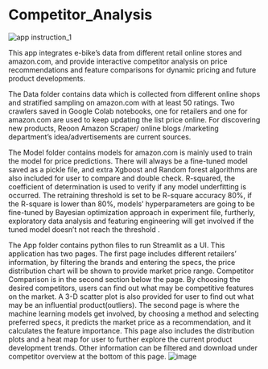 # Competitor_Analysis
![app instruction_1](https://user-images.githubusercontent.com/93064471/190879294-53588a45-4b2c-406a-999d-c3dc0a1025e7.gif)

This app integrates e-bike’s data from different retail online stores and amazon.com, and provide interactive competitor analysis on price recommendations and feature comparisons for dynamic pricing and future product developments.

The Data folder contains data which is collected from different online shops and stratified sampling on amazon.com with at least 50 ratings. Two crawlers saved in Google Colab notebooks, one for retailers and one for amazon.com are used to keep updating the list price online. For discovering new products, Reoon Amazon Scraper/ online blogs /marketing department’s idea/advertisements are current sources.

The Model folder contains models for amazon.com is mainly used to train the model for price predictions. There will always be a fine-tuned model saved as a pickle file, and extra Xgboost and Random forest algorithms are also included for user to compare and double check. R-squared, the coefficient of determination is used to verify if any model underfitting is occurred. The retraining threshold is set to be R-square accuracy 80%, if the R-square is lower than 80%, models’ hyperparameters are going to be fine-tuned by Bayesian optimization approach in experiment file, furtherly, exploratory data analysis and featuring engineering will get involved if the tuned model doesn’t not reach the threshold .

The App folder contains python files to run Streamlit as a UI. This application has two pages. The first page includes different retailers’ information, by filtering the brands and entering the specs, the price distribution chart will be shown to provide market price range. Competitor Comparison is in the second section below the page. By choosing the desired competitors, users can find out what may be competitive features on the market. A 3-D scatter plot is also provided for user to find out what may be an influential product(outliers). The second page is where the machine learning models get involved, by choosing a method and selecting preferred specs, it predicts the market price as a recommendation, and it calculates the feature importance. This page also includes the distribution plots and a heat map for user to further explore the current product development trends. Other information can be filtered and download under competitor overview at the bottom of this page.
![image](https://user-images.githubusercontent.com/93064471/185717747-1e66e6bf-78dc-4258-855b-3dc5c5d155da.png)

